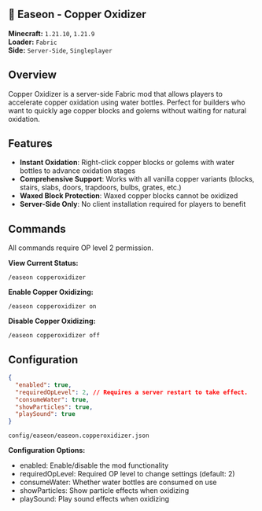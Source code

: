 ## 🌿 Easeon - Copper Oxidizer
**Minecraft:** `1.21.10`, `1.21.9`  
**Loader:** `Fabric`  
**Side:** `Server-Side`, `Singleplayer`

## Overview
Copper Oxidizer is a server-side Fabric mod that allows players to accelerate copper oxidation using water bottles. Perfect for builders who want to quickly age copper blocks and golems without waiting for natural oxidation.

## Features
- **Instant Oxidation**: Right-click copper blocks or golems with water bottles to advance oxidation stages
- **Comprehensive Support**: Works with all vanilla copper variants (blocks, stairs, slabs, doors, trapdoors, bulbs, grates, etc.)
- **Waxed Block Protection**: Waxed copper blocks cannot be oxidized
- **Server-Side Only**: No client installation required for players to benefit

## Commands
All commands require OP level 2 permission.  

**View Current Status:**
```
/easeon copperoxidizer
```
**Enable Copper Oxidizing:**
```
/easeon copperoxidizer on
```
**Disable Copper Oxidizing:**
```
/easeon copperoxidizer off
```

## Configuration
```json
{
  "enabled": true,
  "requiredOpLevel": 2, // Requires a server restart to take effect.
  "consumeWater": true,
  "showParticles": true,
  "playSound": true
}
```
`config/easeon/easeon.copperoxidizer.json`

**Configuration Options:**
- enabled: Enable/disable the mod functionality
- requiredOpLevel: Required OP level to change settings (default: 2)
- consumeWater: Whether water bottles are consumed on use
- showParticles: Show particle effects when oxidizing
- playSound: Play sound effects when oxidizing

